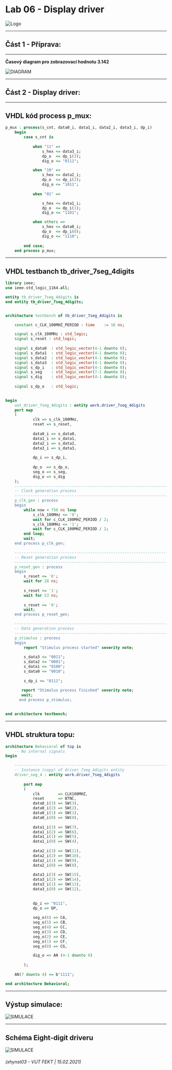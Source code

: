 # Lab 06 - Display driver

![Logo](images/logolink_eng.jpg)

------------------------------------------------------------------------
## Část 1 - Příprava:
------------------------------------------------------------------------

**Časový diagram pro zobrazovací hodnotu 3.142**

![DIAGRAM](images/wavedrom_7-segment.jpg)

------------------------------------------------------------------------
## Část 2 - Display driver:
------------------------------------------------------------------------

**VHDL kód process p_mux:**
------------------------------------------------------------------------

```vhdl
p_mux : process(s_cnt, data0_i, data1_i, data2_i, data3_i, dp_i)
    begin
        case s_cnt is
        
            when "11" =>
                s_hex <= data3_i;
                dp_o  <= dp_i(3);
                dig_o <= "0111";

            when "10" =>
                s_hex <= data2_i;
                dp_o  <= dp_i(2);
                dig_o <= "1011";
                
            when "01" =>

                s_hex <= data1_i;
                dp_o  <= dp_i(1);
                dig_o <= "1101";

            when others =>
                s_hex <= data0_i;
                dp_o  <= dp_i(0);
                dig_o <= "1110";
                
        end case;
    end process p_mux;
```

------------------------------------------------------------------------
**VHDL testbanch tb_driver_7seg_4digits**
------------------------------------------------------------------------

```vhdl
library ieee;
use ieee.std_logic_1164.all;

entity tb_driver_7seg_4digits is
end entity tb_driver_7seg_4digits;


architecture testbench of tb_driver_7seg_4digits is

    constant c_CLK_100MHZ_PERIOD : time    := 10 ns;

    signal s_clk_100MHz : std_logic;
    signal s_reset : std_logic;
    
    signal s_data0  : std_logic_vector(4-1 downto 0);
    signal s_data1  : std_logic_vector(4-1 downto 0);
    signal s_data2  : std_logic_vector(4-1 downto 0);
    signal s_data3  : std_logic_vector(4-1 downto 0);   
    signal s_dp_i   : std_logic_vector(4-1 downto 0);
    signal s_seg    : std_logic_vector(7-1 downto 0);
    signal s_dig    : std_logic_vector(4-1 downto 0);
    
    signal s_dp_o   : std_logic;
    

begin
    uut_driver_7seg_4digits : entity work.driver_7seg_4digits
    port map
    (
            clk => s_clk_100MHz,
            reset => s_reset,
                      
            data0_i => s_data0,
            data1_i => s_data1,
            data2_i => s_data2,
            data3_i => s_data3,
            
            dp_i => s_dp_i,
                    
            dp_o  => s_dp_o,
            seg_o => s_seg, 
            dig_o => s_dig 
    );
    --------------------------------------------------------------------
    -- Clock generation process
    --------------------------------------------------------------------
    p_clk_gen : process
    begin
        while now < 750 ns loop         
            s_clk_100MHz <= '0';
            wait for c_CLK_100MHZ_PERIOD / 2;
            s_clk_100MHz <= '1';
            wait for c_CLK_100MHZ_PERIOD / 2;
        end loop;
        wait;
    end process p_clk_gen;

    --------------------------------------------------------------------
    -- Reset generation process
    --------------------------------------------------------------------    
    p_reset_gen : process
    begin
        s_reset <= '0';
        wait for 28 ns;
        
        s_reset <= '1';
        wait for 53 ns;
       
        s_reset <= '0';
        wait;
    end process p_reset_gen;

    --------------------------------------------------------------------
    -- Data generation process
    --------------------------------------------------------------------
    p_stimulus : process
    begin
        report "Stimulus process started" severity note;
        
        s_data3 <= "0011";
        s_data2 <= "0001";
        s_data1 <= "0100";
        s_data0 <= "0010";
       
        s_dp_i <= "0111";
        
       report "Stimulus process finished" severity note;  
       wait;
      end process p_stimulus; 
        

end architecture testbench;
```
------------------------------------------------------------------------
VHDL struktura topu:
------------------------------------------------------------------------

```vhdl
architecture Behavioral of top is
    -- No internal signals
begin

    --------------------------------------------------------------------
    -- Instance (copy) of driver_7seg_4digits entity
    driver_seg_4 : entity work.driver_7seg_4digits
    
        port map
        (
            clk        => CLK100MHZ,
            reset      => BTNC,
            data0_i(3) => SW(3),
            data0_i(2) => SW(2),
            data0_i(1) => SW(1),
            data0_i(0) => SW(0),
            
            data1_i(3) => SW(7),
            data1_i(2) => SW(6),
            data1_i(1) => SW(5),
            data1_i(0) => SW(4),
            
            data2_i(3) => SW(11),
            data2_i(2) => SW(10),
            data2_i(1) => SW(9),
            data2_i(0) => SW(8),
            
            data3_i(3) => SW(15),
            data3_i(2) => SW(14),
            data3_i(1) => SW(13),
            data3_i(0) => SW(12),
            
            
            dp_i => "0111",
            dp_o => DP,
            
            seg_o(6) => CA,
            seg_o(5) => CB,
            seg_o(4) => CC,
            seg_o(3) => CD,
            seg_o(2) => CE,
            seg_o(1) => CF,
            seg_o(0) => CG,

            dig_o => AN (4-1 downto 0)
            
        );
        
    AN(7 downto 4) <= b"1111";

end architecture Behavioral;
```

------------------------------------------------------------------------
**Výstup simulace:**
------------------------------------------------------------------------

![SIMULACE](images/Výstup-simulace-06.JPG)


------------------------------------------------------------------------
**Schéma Eight-digit driveru**
------------------------------------------------------------------------

![SIMULACE](images/Výstup-simulace-06.JPG)


###### (xhynst03 - VUT FEKT  |  15.02.2021)


